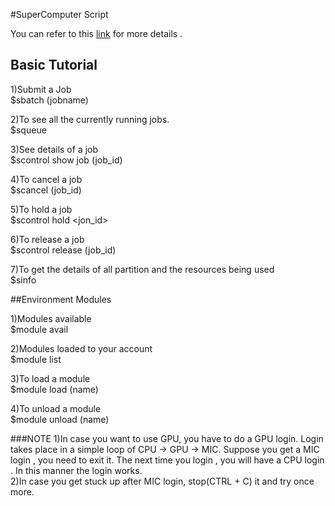 #SuperComputer Script

You can refer to this [link](https://rohanrajblogs.blogspot.in/2017/01/supercomputer-param-ishan.html) for more details .

## Basic Tutorial

1)Submit a Job <br />
$sbatch (jobname)

2)To see all the currently running jobs.<br />
$squeue

3)See details of a job<br />
$scontrol show job (job_id)

4)To cancel a job<br />
$scancel (job_id)

5)To hold a job<br />
$scontrol hold <jon_id>

6)To release a job<br />
$scontrol release (job_id)

7)To get the details of all partition and the resources being used <br />
$sinfo

##Environment Modules

1)Modules available<br /> 
$module avail

2)Modules loaded to your account<br />
$module list

3)To load a module <br />
$module load (name)

4)To unload a module <br />
$module unload (name)

###NOTE
1)In case you want to use GPU, you have to do a GPU login. Login takes place in a simple loop of CPU -> GPU -> MIC. Suppose you get a MIC login , you need to exit it. The next time you login , you will have a CPU login . In this manner the login works. <br />
2)In case you get stuck up after MIC login, stop(CTRL + C) it and try once more.<br />
 
